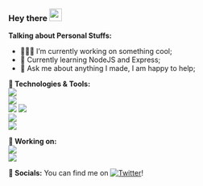 
### Hey there <img src="https://media.giphy.com/media/hvRJCLFzcasrR4ia7z/giphy.gif" width="25px">

**Talking about Personal Stuffs:**
- 👨🏽‍💻 I’m currently working on something cool;
- 🌱 Currently learning NodeJS and Express; 
- 💬 Ask me about anything I made, I am happy to help;
<!-- Icons -->

[1.2]: http://i.imgur.com/wWzX9uB.png (twitter icon without padding)
[2.2]: https://cdn3.iconfinder.com/data/icons/2018-social-media-black-and-white-logos/1000/2018_social_media_popular_app_logo_reddit-16.png (Insta icon without padding)

<!-- Links to your social media accounts -->

[1]: https://twitter.com/MaantjeMol
[2]: https://www.reddit.com/user/maantjemol
**🔧 Technologies & Tools:**  
![](https://img.shields.io/badge/OS-Linux-informational?style=flat-square&logo=linux&logoColor=white&color=E95420)  
![](https://img.shields.io/badge/Editor-VS_Code-informational?style=flat-square&logo=visual-studio-code&logoColor=white&color=007ACC)  
![](https://img.shields.io/badge/Code-Python-informational?style=flat-square&logo=python&logoColor=white&color=3776AB)
![](https://img.shields.io/badge/Code-JavaScript-informational?style=flat-square&logo=javascript&logoColor=white&color=F7DF1E)  
![](https://img.shields.io/badge/Tools-Docker-informational?style=flat-square&logo=docker&logoColor=white&color=2496ED)  
![](https://img.shields.io/badge/Browser-Brave-informational?style=flat-square&logo=brave&logoColor=white&color=FB542B)  


**📙 Working on:**  
![](https://img.shields.io/badge/Programming-Node.js-informational?style=flat-square&logo=node-dot-js&logoColor=white&color=339933)  
![](https://img.shields.io/badge/Arduino-ESP--32-informational?style=flat-square&logo=node-dot-js&logoColor=white&color=8F0000)  


**👥 Socials:**
You can find me on [![Twitter][1.2]][1]!
